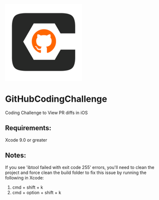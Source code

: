 <img src="https://github.com/codefiesta/GitHubCodingChallenge/blob/master/CodingChallenge/Resources/Assets.xcassets/PC_GH.imageset/PC_GH.png" height="250px" />

# GitHubCodingChallenge 
Coding Challenge to View PR diffs in iOS

## Requirements:
Xcode 9.0 or greater

## Notes:
If you see 'ibtool failed with exit code 255' errors, you'll need to clean the project and force clean the build folder to fix this issue by running the following in Xcode:
1. cmd + shift + k
2. cmd + option + shift + k



